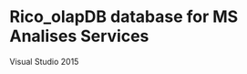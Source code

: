 Rico_olapDB database for MS Analises Services
============================================
Visual Studio 2015